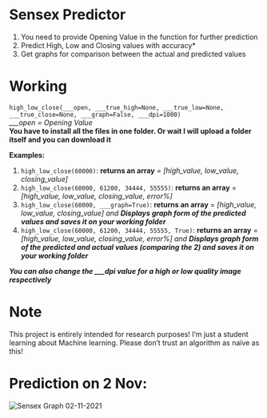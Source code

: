 # Sensex Predictor
1. You need to provide Opening Value in the function for further prediction
2. Predict High, Low and Closing values with accuracy*
3. Get graphs for comparison between the actual and predicted values

# Working
`high_low_close(___open, ___true_high=None, ___true_low=None, ___true_close=None, ___graph=False, ___dpi=1000)`<br>
_\_\_\_open = Opening Value_<br>
__You have to install all the files in one folder. Or wait I will upload a folder itself and you can download it__

__Examples:__
1. `high_low_close(60000)`: __returns an array__ = _\[high_value, low_value, closing_value]_<br>
2. `high_low_close(60000, 61200, 34444, 55555)`: __returns an array__ = _\[high_value, low_value, closing_value, error%]_<br>
3. `high_low_close(60000, ___graph=True)`: __returns an array__ = _\[high_value, low_value, closing_value] and __Displays graph form of the predicted values and saves it on your working folder___<br>
4. `high_low_close(60000, 61200, 34444, 55555, True)`: __returns an array__ = _\[high_value, low_value, closing_value, error%] and __Displays graph form of the predicted and actual values (comparing the 2) and saves it on your working folder___<br>
 
 ___You can also change the \_\_\_dpi value for a high or low quality image respectively___

# Note
This project is entirely intended for research purposes! I’m just a student learning about Machine learning. Please don’t trust an algorithm as naïve as this!

# Prediction on 2 Nov:
![Sensex Graph 02-11-2021](https://user-images.githubusercontent.com/70335252/139847140-d7ae250c-307a-450f-9cdc-ff1fe11fadeb.jpg)
